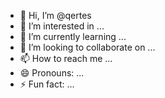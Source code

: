 - 👋 Hi, I’m @qertes
- 👀 I’m interested in ...
- 🌱 I’m currently learning ...
- 💞️ I’m looking to collaborate on ...
- 📫 How to reach me ...
- 😄 Pronouns: ...
- ⚡ Fun fact: ...

<!---
qertes/qertes is a ✨ special ✨ repository because its `README.md` (this file) appears on your GitHub profile.
You can click the Preview link to take a look at your changes.
--->
